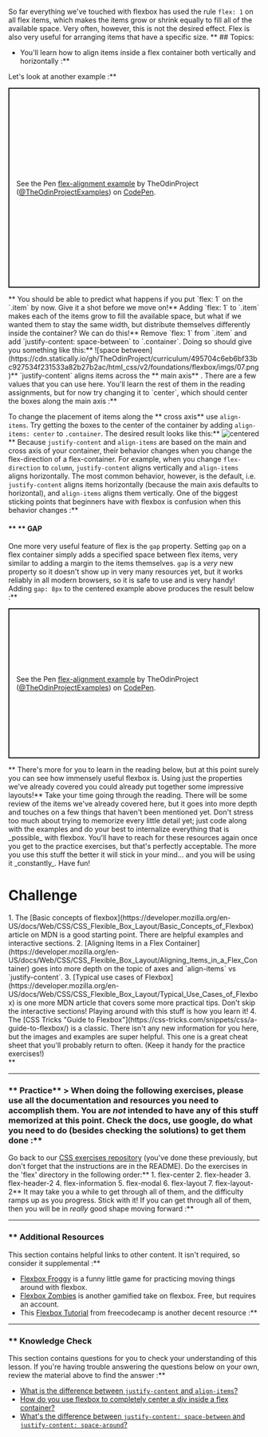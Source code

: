 So far everything we've touched with flexbox has used the rule `flex: 1` on all flex items, which makes the items grow or shrink equally to fill all of the available space. Very often, however, this is not the desired effect. Flex is also very useful for arranging items that have a specific size. ** ## Topics:
* You'll learn how to align items inside a flex container both vertically and horizontally :**

Let's look at another example :**

<p class="codepen" data-height="400" data-default-tab="html,result" data-slug-hash="MWoyBzR" data-editable="true" data-user="TheOdinProjectExamples" style="height: 400px; box-sizing: border-box; display: flex; align-items: center; justify-content: center; border: 2px solid; margin: 1em 0; padding: 1em;">
  <span>See the Pen <a href="https://codepen.io/TheOdinProjectExamples/pen/MWoyBzR">
  flex-alignment example</a> by TheOdinProject (<a href="https://codepen.io/TheOdinProjectExamples">@TheOdinProjectExamples</a>)
  on <a href="https://codepen.io">CodePen</a>.</span>

</p>

<script async src="https://cpwebassets.codepen.io/assets/embed/ei.js"></script>** You should be able to predict what happens if you put `flex: 1` on the `.item` by now. Give it a shot before we move on!** Adding `flex: 1` to `.item` makes each of the items grow to fill the available space, but what if we wanted them to stay the same width, but distribute themselves differently inside the container? We can do this!** Remove `flex: 1` from `.item` and add `justify-content: space-between` to `.container`. Doing so should give you something like this:** ![space between](https://cdn.statically.io/gh/TheOdinProject/curriculum/495704c6eb6bf33bc927534f231533a82b27b2ac/html_css/v2/foundations/flexbox/imgs/07.png)** `justify-content` aligns items across the ** main axis** . There are a few values that you can use here. You'll learn the rest of them in the reading assignments, but for now try changing it to `center`, which should center the boxes along the main axis :**

To change the placement of items along the ** cross axis**  use `align-items`. Try getting the boxes to the center of the container by adding `align-items: center` to `.container`. The desired result looks like this:** ![centered](https://cdn.statically.io/gh/TheOdinProject/curriculum/495704c6eb6bf33bc927534f231533a82b27b2ac/html_css/v2/foundations/flexbox/imgs/08.png)** Because `justify-content` and `align-items` are based on the main and cross axis of your container, their behavior changes when you change the flex-direction of a flex-container. For example, when you change `flex-direction` to `column`, `justify-content` aligns vertically and `align-items` aligns horizontally. The most common behavior, however, is the default, i.e. `justify-content` aligns items horizontally (because the main axis defaults to horizontal), and `align-items` aligns them vertically. One of the biggest sticking points that beginners have with flexbox is confusion when this behavior changes :**


#### ** ** GAP
One more very useful feature of flex is the `gap` property. Setting `gap` on a flex container simply adds a specified space between flex items, very similar to adding a margin to the items themselves. `gap` is a _very_ new property so it doesn't show up in very many resources yet, but it works reliably in all modern browsers, so it is safe to use and is very handy! Adding `gap: 8px` to the centered example above produces the result below :**

<p class="codepen" data-height="300" data-default-tab="html,result" data-slug-hash="qBjZyea" data-editable="true" data-user="TheOdinProjectExamples" style="height: 300px; box-sizing: border-box; display: flex; align-items: center; justify-content: center; border: 2px solid; margin: 1em 0; padding: 1em;">
  <span>See the Pen <a href="https://codepen.io/TheOdinProjectExamples/pen/qBjZyea">
  flex-alignment example</a> by TheOdinProject (<a href="https://codepen.io/TheOdinProjectExamples">@TheOdinProjectExamples</a>)
  on <a href="https://codepen.io">CodePen</a>.</span>

</p>

<script async src="https://cpwebassets.codepen.io/assets/embed/ei.js"></script>** There's more for you to learn in the reading below, but at this point surely you can see how immensely useful flexbox is. Using just the properties we've already covered you could already put together some impressive layouts!** Take your time going through the reading. There will be some review of the items we've already covered here, but it goes into more depth and touches on a few things that haven't been mentioned yet. Don't stress too much about trying to memorize every little detail yet; just code along with the examples and do your best to internalize everything that is _possible_ with flexbox. You'll have to reach for these resources again once you get to the practice exercises, but that's perfectly acceptable. The more you use this stuff the better it will stick in your mind... and you will be using it _constantly_. Have fun!
# Challenge
<div class="lesson-content__panel" markdown="1">
1. The [Basic concepts of flexbox](https://developer.mozilla.org/en-US/docs/Web/CSS/CSS_Flexible_Box_Layout/Basic_Concepts_of_Flexbox) article on MDN is a good starting point. There are helpful examples and interactive sections.
2. [Aligning Items in a Flex Container](https://developer.mozilla.org/en-US/docs/Web/CSS/CSS_Flexible_Box_Layout/Aligning_Items_in_a_Flex_Container) goes into more depth on the topic of axes and `align-items` vs `justify-content`.
3. [Typical use cases of Flexbox](https://developer.mozilla.org/en-US/docs/Web/CSS/CSS_Flexible_Box_Layout/Typical_Use_Cases_of_Flexbox) is one more MDN article that covers some more practical tips. Don't skip the interactive sections! Playing around with this stuff is how you learn it!
4. The [CSS Tricks "Guide to Flexbox"](https://css-tricks.com/snippets/css/a-guide-to-flexbox/) is a classic. There isn't any new information for you here, but the images and examples are super helpful. This one is a great cheat sheet that you'll probably return to often. (Keep it handy for the practice exercises!)
</div>** 

---


### ** Practice** > When doing the following exercises, please use all the documentation and resources you need to accomplish them. You are _not_ intended to have any of this stuff memorized at this point. Check the docs, use google, do what you need to do (besides checking the solutions) to get them done :**

Go back to our [CSS exercises repository](https://github.com/TheOdinProject/css-exercises) (you've done these previously, but don't forget that the instructions are in the README). Do the exercises in the 'flex' directory in the following order:** 1. flex-center
2. flex-header
3. flex-header-2
4. flex-information
5. flex-modal
6. flex-layout
7. flex-layout-2** It may take you a while to get through all of them, and the difficulty ramps up as you progress. Stick with it! If you can get through all of them, then you will be in _really_ good shape moving forward :**



---


### ** Additional Resources
This section contains helpful links to other content. It isn't required, so consider it supplemental :**



* [Flexbox Froggy](https://flexboxfroggy.com/) is a funny little game for practicing moving things around with flexbox.
* [Flexbox Zombies](https://mastery.games/flexboxzombies/) is another gamified take on flexbox. Free, but requires an account.
* This [Flexbox Tutorial](https://www.freecodecamp.org/news/css-flexbox-tutorial-with-cheatsheet/) from freecodecamp is another decent resource :**



---


### ** Knowledge Check
This section contains questions for you to check your understanding of this lesson. If you're having trouble answering the questions below on your own, review the material above to find the answer :**



* <a class="knowledge-check-link" href="https://developer.mozilla.org/en-US/docs/Web/CSS/CSS_Flexible_Box_Layout/Aligning_Items_in_a_Flex_Container">What is the difference between `justify-content` and `align-items`?</a>
* <a class="knowledge-check-link" href="https://developer.mozilla.org/en-US/docs/Web/CSS/CSS_Flexible_Box_Layout/Aligning_Items_in_a_Flex_Container">How do you use flexbox to completely center a div inside a flex container?</a>
* <a class="knowledge-check-link" href="https://css-tricks.com/snippets/css/a-guide-to-flexbox/">What's the difference between `justify-content: space-between` and `justify-content: space-around`?</a>
